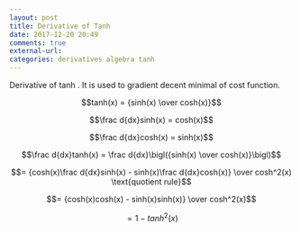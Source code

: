 ```yaml
---
layout: post
title: Derivative of Tanh
date: 2017-12-20 20:49
comments: true
external-url:
categories: derivatives algebra tanh
---
```


Derivative of tanh . It is used to gradient decent minimal of cost function.

$$tanh(x) =  {sinh(x) \over cosh(x)}$$

$$\frac d{dx}sinh(x) = cosh(x)$$

$$\frac d{dx}cosh(x) = sinh(x)$$

$$\frac d{dx}tanh(x) = \frac d{dx}\bigl({sinh(x) \over cosh(x)}\bigl)$$

$$= {cosh(x)\frac d{dx}sinh(x) - sinh(x)\frac d{dx}cosh(x)} \over cosh^2(x) \text{quotient rule}$$

$$= {cosh(x)cosh(x) - sinh(x)sinh(x)} \over cosh^2(x)$$

$$=1-tanh^2(x)$$

